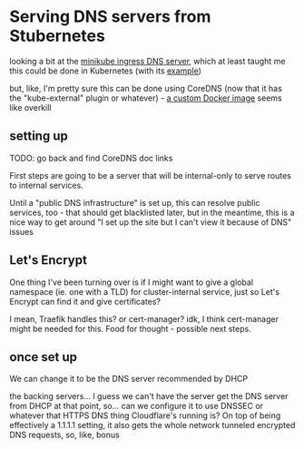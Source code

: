 # Serving DNS servers from Stubernetes

looking a bit at the [minikube ingress DNS server](https://github.com/kubernetes/minikube/tree/master/deploy/addons/ingress-dns), which at least taught me this could be done in Kubernetes (with its [example](https://raw.githubusercontent.com/kubernetes/minikube/master/deploy/addons/ingress-dns/example/example.yaml))

but, like, I'm pretty sure this can be done using CoreDNS (now that it has the "kube-external" plugin or whatever) - [a custom Docker image](https://gitlab.com/cryptexlabs/public/development/minikube-ingress-dns) seems like overkill

## setting up

TODO: go back and find CoreDNS doc links

First steps are going to be a server that will be internal-only to serve routes to internal services.

Until a "public DNS infrastructure" is set up, this can resolve public services, too - that should get blacklisted later, but in the meantime, this is a nice way to get around "I set up the site but I can't view it because of DNS" issues

## Let's Encrypt

One thing I've been turning over is if I might want to give a global namespace (ie. one with a TLD) for cluster-internal service, just so Let's Encrypt can find it and give certificates?

I mean, Traefik handles this? or cert-manager? idk, I think cert-manager might be needed for this. Food for thought - possible next steps.

## once set up

We can change it to be the DNS server recommended by DHCP

the backing servers... I guess we can't have the server get the DNS server from DHCP at that point, so... can we configure it to use DNSSEC or whatever that HTTPS DNS thing Cloudflare's running is? On top of being effectively a 1.1.1.1 setting, it also gets the whole network tunneled encrypted DNS requests, so, like, bonus
